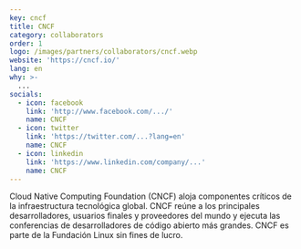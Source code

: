 ```yaml
---
key: cncf
title: CNCF
category: collaborators
order: 1
logo: /images/partners/collaborators/cncf.webp
website: 'https://cncf.io/'
lang: en
why: >-
  ...
socials:
  - icon: facebook
    link: 'http://www.facebook.com/.../'
    name: CNCF
  - icon: twitter
    link: 'https://twitter.com/...?lang=en'
    name: CNCF
  - icon: linkedin
    link: 'https://www.linkedin.com/company/...'
    name: CNCF
---
```

Cloud Native Computing Foundation (CNCF) aloja componentes críticos de la infraestructura tecnológica global. CNCF reúne a los principales desarrolladores, usuarios finales y proveedores del mundo y ejecuta las conferencias de desarrolladores de código abierto más grandes. CNCF es parte de la Fundación Linux sin fines de lucro.
